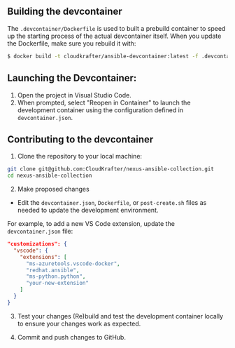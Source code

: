 ## Building the devcontainer

The `.devcontainer/Dockerfile` is used to built a prebuild container to speed up the starting process of the actual devcontainer itself.
When you update the Dockerfile, make sure you rebuild it with:

```bash
$ docker build -t cloudkrafter/ansible-devcontainer:latest -f .devcontainer/nexus-collection/Dockerfile .
```

## Launching the Devcontainer:

1. Open the project in Visual Studio Code.
2. When prompted, select "Reopen in Container" to launch the development container using the configuration defined in `devcontainer.json`.

## Contributing to the devcontainer

1. Clone the repository to your local machine:
```bash
git clone git@github.com:CloudKrafter/nexus-ansible-collection.git
cd nexus-ansible-collection
```
2. Make proposed changes
- Edit the `devcontainer.json`, `Dockerfile`, or `post-create.sh` files as needed to update the development environment.

For example, to add a new VS Code extension, update the `devcontainer.json` file:
```json
"customizations": {
  "vscode": {
    "extensions": [
      "ms-azuretools.vscode-docker",
      "redhat.ansible",
      "ms-python.python",
      "your-new-extension"
    ]
  }
}
```

3. Test your changes
(Re)build and test the development container locally to ensure your changes work as expected.

4. Commit and push changes to GitHub.

